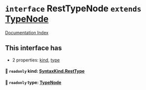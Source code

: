 # `interface` RestTypeNode `extends` [TypeNode](../interface.TypeNode/README.md)

[Documentation Index](../README.md)

## This interface has

- 2 properties:
[kind](#-readonly-kind-syntaxkindresttype),
[type](#-readonly-type-typenode)


#### 📄 `readonly` kind: [SyntaxKind.RestType](../enum.SyntaxKind/README.md#resttype--191)



#### 📄 `readonly` type: [TypeNode](../interface.TypeNode/README.md)



